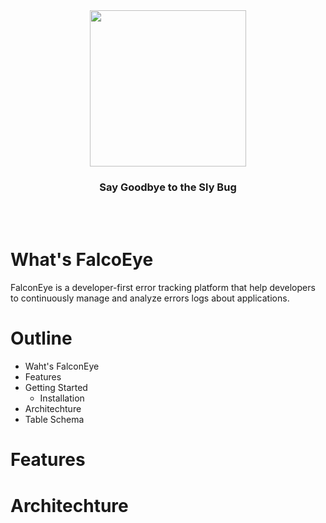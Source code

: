 <img src='https://github.com/Chen-Yuan-Lai/FalconEye/assets/108986288/9a4785e2-e4fa-4839-86e4-e2ed474a3dad' width='250' style="display: block; margin-left: auto; margin-right: auto;">
<h3 align="center">Say Goodbye to the Sly Bug</h3>
<br />
<br />

# What's FalcoEye

FalconEye is a developer-first error tracking platform that help developers to continuously manage and analyze errors logs about applications.

# Outline

- Waht's FalconEye
- Features
- Getting Started
  - Installation
- Architechture
- Table Schema

# Features

# Architechture
